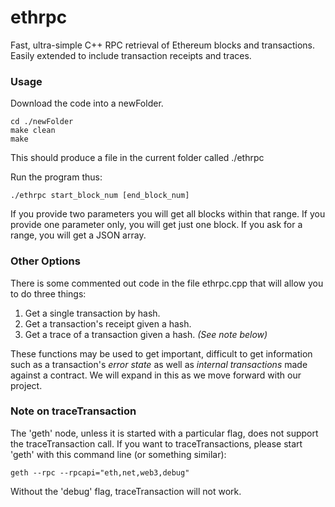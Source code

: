 # ethrpc
Fast, ultra-simple C++ RPC retrieval of Ethereum blocks and transactions. Easily extended to include transaction receipts and traces.

### Usage

Download the code into a newFolder.

```
cd ./newFolder
make clean
make

```

This should produce a file in the current folder called ./ethrpc

Run the program thus:

```
./ethrpc start_block_num [end_block_num]

```

If you provide two parameters you will get all blocks within that range. If you provide one parameter only, you will get just one block. If you ask for a range, you will get a JSON array.

### Other Options

There is some commented out code in the file ethrpc.cpp that will allow you to do three things:

1. Get a single transaction by hash.
2. Get a transaction's receipt given a hash.
3. Get a trace of a transaction given a hash. *(See note below)*

These functions may be used to get important, difficult to get information such as a transaction's *error state* as well as *internal transactions* made against a contract. We will expand in this as we move forward with our project.

### Note on traceTransaction

The 'geth' node, unless it is started with a particular flag, does not support the traceTransaction call. If you want to traceTransactions, please start 'geth' with this command line (or something similar):

```
geth --rpc --rpcapi="eth,net,web3,debug"

```
Without the 'debug' flag, traceTransaction will not work.
